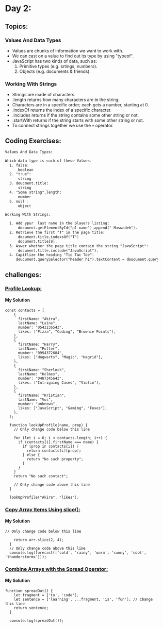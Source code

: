 # Day 2:

## Topics: 
### Values And Data Types
- Values are chunks of information we want to work with.
- We can cast on a value to find out its type by using "typeof".
- JavaScript has two kinds of data, such as:
  1. Primitive types (e.g. srtings, numbers).
  2. Objects (e.g. documents & friends).

### Working With Strings
- Strings are made of characters.
- .length returns how many characters are in the string.
- Characters are in a specific order; each gets a number, starting at 0.
- .indexOf returns the index of a specific character.
- .includes returns if the string contains some other string or not.
- .startWith returns if the string starts with some other string or not.
- To connect strings together we use the `+` operator.

## Coding Exercises:
```html
Values And Data Types:

Which data type is each of these Values:
  1. false:
      boolean
  2. "true":
      string
  3. doucment.title:
      string
  4. "Some string".length:
      number
  5. null :
      object

Working With Strings:

  1. Add ypur  last name in the players listing:
      document.getElementById("p1-name").append(" Maswadeh").
  2. Retrieve the first "T" in the page title:
      document.title.indexsOf("T")
      document.title[9].
  3. Aswer whether the page title contain the string "JavaScript":
      document.title.include("JavaScript").
  4. Capitlize the heading "Tic Tac Toe":
     doucument.querySelector("header h1").textContent = doucument.querySelector("header h1").textContent.toUpperCase().
```
## challenges:
### [Profile Lookup:](https://www.freecodecamp.org/learn/javascript-algorithms-and-data-structures/basic-javascript/profile-lookup)
#### My Solution
```
const contacts = [
    {
      firstName: "Akira",
      lastName: "Laine",
      number: "0543236543",
      likes: ["Pizza", "Coding", "Brownie Points"],
    },
    {
      firstName: "Harry",
      lastName: "Potter",
      number: "0994372684",
      likes: ["Hogwarts", "Magic", "Hagrid"],
    },
    {
      firstName: "Sherlock",
      lastName: "Holmes",
      number: "0487345643",
      likes: ["Intriguing Cases", "Violin"],
    },
    {
      firstName: "Kristian",
      lastName: "Vos",
      number: "unknown",
      likes: ["JavaScript", "Gaming", "Foxes"],
    },
  ];
  
  function lookUpProfile(name, prop) {
    // Only change code below this line
  
    for (let i = 0; i < contacts.length; i++) {
      if (contacts[i].firstName === name) {
        if (prop in contacts[i]) {
          return contacts[i][prop];
        } else {
          return "No such property";
        }
      }
    }
    return "No such contact";
  
    // Only change code above this line
  }
  
  lookUpProfile("Akira", "likes");
```
### [Copy Array Items Using slice():](https://www.freecodecamp.org/learn/javascript-algorithms-and-data-structures/basic-data-structures/copy-array-items-using-slice)
#### My Solution
```
// Only change code below this line
  
    return arr.slice(2, 4);
  }
  // Only change code above this line
  console.log(forecast(['cold', 'rainy', 'warm', 'sunny', 'cool', 'thunderstorms']));
```
### [Combine Arrays with the Spread Operator:](https://www.freecodecamp.org/learn/javascript-algorithms-and-data-structures/basic-data-structures/combine-arrays-with-the-spread-operator)
#### My Solution
```
function spreadOut() {
    let fragment = ['to', 'code'];
    let sentence = ['learning', ...fragment, 'is', 'fun']; // Change this line
    return sentence;
  }
  
  console.log(spreadOut());
```
